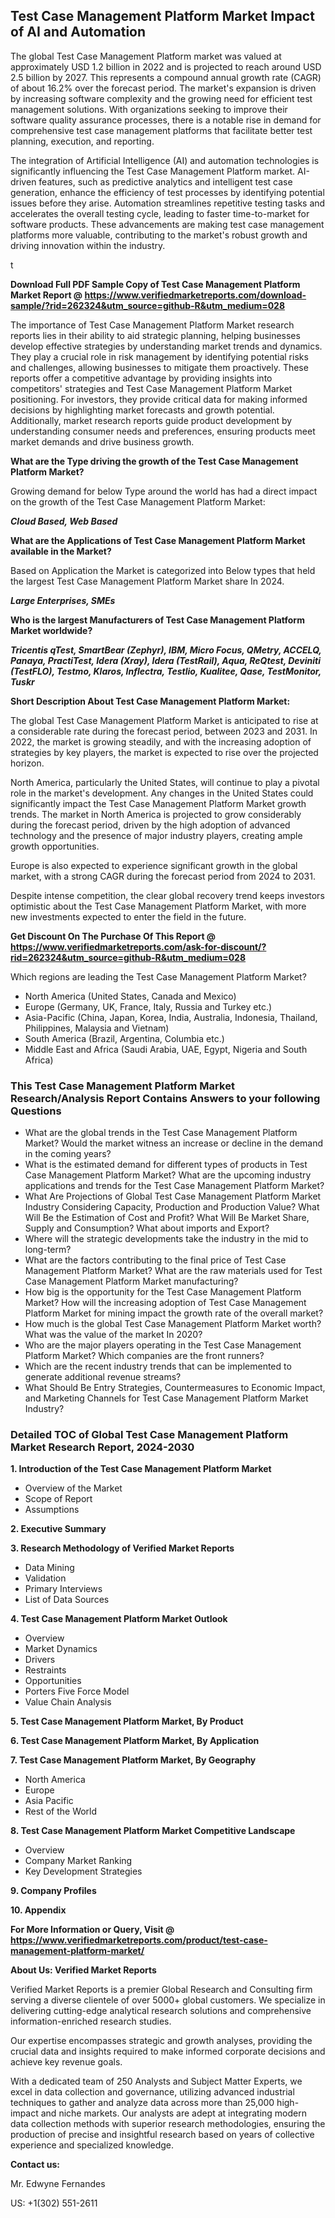 <h2>Test Case Management Platform Market Impact of AI and Automation</h2><p>The global Test Case Management Platform market was valued at approximately USD 1.2 billion in 2022 and is projected to reach around USD 2.5 billion by 2027. This represents a compound annual growth rate (CAGR) of about 16.2% over the forecast period. The market's expansion is driven by increasing software complexity and the growing need for efficient test management solutions. With organizations seeking to improve their software quality assurance processes, there is a notable rise in demand for comprehensive test case management platforms that facilitate better test planning, execution, and reporting.</p><p>The integration of Artificial Intelligence (AI) and automation technologies is significantly influencing the Test Case Management Platform market. AI-driven features, such as predictive analytics and intelligent test case generation, enhance the efficiency of test processes by identifying potential issues before they arise. Automation streamlines repetitive testing tasks and accelerates the overall testing cycle, leading to faster time-to-market for software products. These advancements are making test case management platforms more valuable, contributing to the market's robust growth and driving innovation within the industry.</p>t</p><p id="" class=""><strong>Download Full PDF Sample Copy of Test Case Management Platform Market Report @ <a href="https://www.verifiedmarketreports.com/download-sample/?rid=262324&utm_source=github-R&utm_medium=028" target="_blank">https://www.verifiedmarketreports.com/download-sample/?rid=262324&utm_source=github-R&utm_medium=028</a></strong></p><p>The importance of&nbsp;Test Case Management Platform Market research reports lies in their ability to aid strategic planning, helping businesses develop effective strategies by understanding market trends and dynamics. They play a crucial role in risk management by identifying potential risks and challenges, allowing businesses to mitigate them proactively. These reports offer a competitive advantage by providing insights into competitors' strategies and Test Case Management Platform Market positioning. For investors, they provide critical data for making informed decisions by highlighting market forecasts and growth potential. Additionally, market research reports guide product development by understanding consumer needs and preferences, ensuring products meet market demands and drive business growth.</p><p><strong>What are the&nbsp;Type driving the growth of the Test Case Management Platform Market?</strong></p><p id="" class="">Growing demand for below Type around the world has had a direct impact on the growth of the Test Case Management Platform Market:</p><em><strong>Cloud Based, Web Based</strong></em></p><strong>What are the&nbsp;Applications&nbsp;of Test Case Management Platform Market available in the Market?</strong></p><p id="" class="">Based on Application the Market is categorized into Below types that held the largest Test Case Management Platform Market share In 2024.</p><em><strong>Large Enterprises, SMEs</strong></em></p><strong>Who is the largest Manufacturers of Test Case Management Platform Market worldwide?</strong></p><p><em><strong>Tricentis qTest, SmartBear (Zephyr), IBM, Micro Focus, QMetry, ACCELQ, Panaya, PractiTest, Idera (Xray), Idera (TestRail), Aqua, ReQtest, Deviniti (TestFLO), Testmo, Klaros, Inflectra, Testlio, Kualitee, Qase, TestMonitor, Tuskr</strong></em></p><p id="" class=""><strong>Short Description About Test Case Management Platform Market:</strong></p><p>The global Test Case Management Platform Market is anticipated to rise at a considerable rate during the forecast period, between 2023 and 2031. In 2022, the market is growing steadily, and with the increasing adoption of strategies by key players, the market is expected to rise over the projected horizon.</p><p>North America, particularly the United States, will continue to play a pivotal role in the market's development. Any changes in the United States could significantly impact the Test Case Management Platform Market growth trends. The market in North America is projected to grow considerably during the forecast period, driven by the high adoption of advanced technology and the presence of major industry players, creating ample growth opportunities.</p><p>Europe is also expected to experience significant growth in the global market, with a strong CAGR during the forecast period from 2024 to 2031.</p><p>Despite intense competition, the clear global recovery trend keeps investors optimistic about the Test Case Management Platform Market, with more new investments expected to enter the field in the future.</p><p id="" class=""><strong>Get Discount On The Purchase Of This Report @ <a href="https://www.verifiedmarketreports.com/ask-for-discount/?rid=262324&utm_source=github-R&utm_medium=028" target="_blank">https://www.verifiedmarketreports.com/ask-for-discount/?rid=262324&utm_source=github-R&utm_medium=028</a></strong></p>Which regions are leading the Test Case Management Platform Market?</p><ul><li>North America (United States, Canada and Mexico)</li><li>Europe (Germany, UK, France, Italy, Russia and Turkey etc.)</li><li>Asia-Pacific (China, Japan, Korea, India, Australia, Indonesia, Thailand, Philippines, Malaysia and Vietnam)</li><li>South America (Brazil, Argentina, Columbia etc.)</li><li>Middle East and Africa (Saudi Arabia, UAE, Egypt, Nigeria and South Africa)</li></ul><h3 id="" class="">This Test Case Management Platform Market Research/Analysis Report Contains Answers to your following Questions</h3><ul><li>What are the global trends in the Test Case Management Platform Market? Would the market witness an increase or decline in the demand in the coming years?</li><li>What is the estimated demand for different types of products in Test Case Management Platform Market? What are the upcoming industry applications and trends for the Test Case Management Platform Market?</li><li>What Are Projections of Global Test Case Management Platform Market Industry Considering Capacity, Production and Production Value? What Will Be the Estimation of Cost and Profit? What Will Be Market Share, Supply and Consumption? What about imports and Export?</li><li>Where will the strategic developments take the industry in the mid to long-term?</li><li>What are the factors contributing to the final price of Test Case Management Platform Market? What are the raw materials used for Test Case Management Platform Market manufacturing?</li><li>How big is the opportunity for the Test Case Management Platform Market? How will the increasing adoption of Test Case Management Platform Market for mining impact the growth rate of the overall market?</li><li>How much is the global Test Case Management Platform Market worth? What was the value of the market In 2020?</li><li>Who are the major players operating in the Test Case Management Platform Market? Which companies are the front runners?</li><li>Which are the recent industry trends that can be implemented to generate additional revenue streams?</li><li>What Should Be Entry Strategies, Countermeasures to Economic Impact, and Marketing Channels for Test Case Management Platform Market Industry?</li></ul><h3 id="" class="">Detailed TOC of Global Test Case Management Platform Market Research Report, 2024-2030</h3><p id="" class=""><strong>1. Introduction of the Test Case Management Platform Market</strong></p><ul><li>Overview of the Market</li><li>Scope of Report</li><li>Assumptions</li></ul><p id="" class=""><strong>2. Executive Summary</strong></p><p id="" class=""><strong>3. Research Methodology of Verified Market Reports</strong></p><ul><li>Data Mining</li><li>Validation</li><li>Primary Interviews</li><li>List of Data Sources</li></ul><p id="" class=""><strong>4. Test Case Management Platform Market Outlook</strong></p><ul><li>Overview</li><li>Market Dynamics</li><li>Drivers</li><li>Restraints</li><li>Opportunities</li><li>Porters Five Force Model</li><li>Value Chain Analysis</li></ul><p id="" class=""><strong>5. Test Case Management Platform Market, By Product</strong></p><p id="" class=""><strong>6. Test Case Management Platform Market, By Application</strong></p><p id="" class=""><strong>7. Test Case Management Platform Market, By Geography</strong></p><ul><li>North America</li><li>Europe</li><li>Asia Pacific</li><li>Rest of the World</li></ul><p id="" class=""><strong>8. Test Case Management Platform Market Competitive Landscape</strong></p><ul><li>Overview</li><li>Company Market Ranking</li><li>Key Development Strategies</li></ul><p id="" class=""><strong>9. Company Profiles</strong></p><p id="" class=""><strong>10. Appendix</strong></p><p id="" class=""><strong>For More Information or Query, Visit @ <a href="https://www.verifiedmarketreports.com/product/test-case-management-platform-market/" target="_blank">https://www.verifiedmarketreports.com/product/test-case-management-platform-market/</a></strong></p><p id="" class=""><strong>About Us: Verified Market Reports</strong></p><p id="" class="">Verified Market Reports is a premier Global Research and Consulting firm serving a diverse clientele of over 5000+ global customers. We specialize in delivering cutting-edge analytical research solutions and comprehensive information-enriched research studies.</p><p id="" class="">Our expertise encompasses strategic and growth analyses, providing the crucial data and insights required to make informed corporate decisions and achieve key revenue goals.</p><p id="" class="">With a dedicated team of 250 Analysts and Subject Matter Experts, we excel in data collection and governance, utilizing advanced industrial techniques to gather and analyze data across more than 25,000 high-impact and niche markets. Our analysts are adept at integrating modern data collection methods with superior research methodologies, ensuring the production of precise and insightful research based on years of collective experience and specialized knowledge.</p><p id="" class=""><strong>Contact us:</strong></p><p id="" class="">Mr. Edwyne Fernandes</p><p id="" class="">US: +1(302) 551-2611</p>